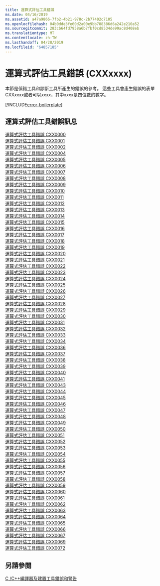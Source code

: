 ```yaml
---
title: 運算式評估工具錯誤
ms.date: 04/16/2019
ms.assetid: a47a9866-7fb2-4b21-978c-2b77402c7105
ms.openlocfilehash: 04b0dde3fe60d2a00e9bb788386d6a242e210a52
ms.sourcegitcommit: 283cb64fd7958a6b7fbf0cd8534de99ac8d408eb
ms.translationtype: MT
ms.contentlocale: zh-TW
ms.lasthandoff: 04/28/2019
ms.locfileid: "64857185"
---
```

# <a name="expression-evaluator-errors-cxxxxxx"></a>運算式評估工具錯誤 (CXXxxxx)

本節是偵錯工具和診斷工具所產生的錯誤的參考。 這些工具會產生錯誤的表單 CXX*xxxx*或者可以*xxxx*，其中*xxxx*是四位數的數字。

[!INCLUDE[error-boilerplate](../../error-messages/includes/error-boilerplate.md)]

## <a name="expression-evaluator-error-messages"></a>運算式評估工具錯誤訊息

[運算式評估工具錯誤 CXX0000](expression-evaluator-error-cxx0000.md) \
[運算式評估工具錯誤 CXX0001](expression-evaluator-error-cxx0001.md) \
[運算式評估工具錯誤 CXX0002](expression-evaluator-error-cxx0002.md) \
[運算式評估工具錯誤 CXX0004](expression-evaluator-error-cxx0004.md) \
[運算式評估工具錯誤 CXX0005](expression-evaluator-error-cxx0005.md) \
[運算式評估工具錯誤 CXX0006](expression-evaluator-error-cxx0006.md) \
[運算式評估工具錯誤 CXX0007](expression-evaluator-error-cxx0007.md) \
[運算式評估工具錯誤 CXX0008](expression-evaluator-error-cxx0008.md) \
[運算式評估工具錯誤 CXX0009](expression-evaluator-error-cxx0009.md) \
[運算式評估工具錯誤 CXX0010](expression-evaluator-error-cxx0010.md) \
[運算式評估工具錯誤 CXX0011](expression-evaluator-error-cxx0011.md) \
[運算式評估工具錯誤 CXX0012](expression-evaluator-error-cxx0012.md) \
[運算式評估工具錯誤 CXX0013](expression-evaluator-error-cxx0013.md) \
[運算式評估工具錯誤 CXX0014](expression-evaluator-error-cxx0014.md) \
[運算式評估工具錯誤 CXX0015](expression-evaluator-error-cxx0015.md) \
[運算式評估工具錯誤 CXX0016](expression-evaluator-error-cxx0016.md) \
[運算式評估工具錯誤 CXX0017](expression-evaluator-error-cxx0017.md) \
[運算式評估工具錯誤 CXX0018](expression-evaluator-error-cxx0018.md) \
[運算式評估工具錯誤 CXX0019](expression-evaluator-error-cxx0019.md) \
[運算式評估工具錯誤 CXX0020](expression-evaluator-error-cxx0020.md) \
[運算式評估工具錯誤 CXX0021](expression-evaluator-error-cxx0021.md) \
[運算式評估工具錯誤 CXX0022](expression-evaluator-error-cxx0022.md) \
[運算式評估工具錯誤 CXX0023](expression-evaluator-error-cxx0023.md) \
[運算式評估工具錯誤 CXX0024](expression-evaluator-error-cxx0024.md) \
[運算式評估工具錯誤 CXX0025](expression-evaluator-error-cxx0025.md) \
[運算式評估工具錯誤 CXX0026](expression-evaluator-error-cxx0026.md) \
[運算式評估工具錯誤 CXX0027](expression-evaluator-error-cxx0027.md) \
[運算式評估工具錯誤 CXX0028](expression-evaluator-error-cxx0028.md) \
[運算式評估工具錯誤 CXX0029](expression-evaluator-error-cxx0029.md) \
[運算式評估工具錯誤 CXX0030](expression-evaluator-error-cxx0030.md) \
[運算式評估工具錯誤 CXX0031](expression-evaluator-error-cxx0031.md) \
[運算式評估工具錯誤 CXX0032](expression-evaluator-error-cxx0032.md) \
[運算式評估工具錯誤 CXX0033](expression-evaluator-error-cxx0033.md) \
[運算式評估工具錯誤 CXX0034](expression-evaluator-error-cxx0034.md) \
[運算式評估工具錯誤 CXX0036](expression-evaluator-error-cxx0036.md) \
[運算式評估工具錯誤 CXX0037](expression-evaluator-error-cxx0037.md) \
[運算式評估工具錯誤 CXX0038](expression-evaluator-error-cxx0038.md) \
[運算式評估工具錯誤 CXX0039](expression-evaluator-error-cxx0039.md) \
[運算式評估工具錯誤 CXX0040](expression-evaluator-error-cxx0040.md) \
[運算式評估工具錯誤 CXX0041](expression-evaluator-error-cxx0041.md) \
[運算式評估工具錯誤 CXX0043](expression-evaluator-error-cxx0043.md) \
[運算式評估工具錯誤 CXX0044](expression-evaluator-error-cxx0044.md) \
[運算式評估工具錯誤 CXX0045](expression-evaluator-error-cxx0045.md) \
[運算式評估工具錯誤 CXX0046](expression-evaluator-error-cxx0046.md) \
[運算式評估工具錯誤 CXX0047](expression-evaluator-error-cxx0047.md) \
[運算式評估工具錯誤 CXX0048](expression-evaluator-error-cxx0048.md) \
[運算式評估工具錯誤 CXX0049](expression-evaluator-error-cxx0049.md) \
[運算式評估工具錯誤 CXX0050](expression-evaluator-error-cxx0050.md) \
[運算式評估工具錯誤 CXX0051](expression-evaluator-error-cxx0051.md) \
[運算式評估工具錯誤 CXX0052](expression-evaluator-error-cxx0052.md) \
[運算式評估工具錯誤 CXX0053](expression-evaluator-error-cxx0053.md) \
[運算式評估工具錯誤 CXX0054](expression-evaluator-error-cxx0054.md) \
[運算式評估工具錯誤 CXX0055](expression-evaluator-error-cxx0055.md) \
[運算式評估工具錯誤 CXX0056](expression-evaluator-error-cxx0056.md) \
[運算式評估工具錯誤 CXX0057](expression-evaluator-error-cxx0057.md) \
[運算式評估工具錯誤 CXX0058](expression-evaluator-error-cxx0058.md) \
[運算式評估工具錯誤 CXX0059](expression-evaluator-error-cxx0059.md) \
[運算式評估工具錯誤 CXX0060](expression-evaluator-error-cxx0060.md) \
[運算式評估工具錯誤 CXX0061](expression-evaluator-error-cxx0061.md) \
[運算式評估工具錯誤 CXX0062](expression-evaluator-error-cxx0062.md) \
[運算式評估工具錯誤 CXX0063](expression-evaluator-error-cxx0063.md) \
[運算式評估工具錯誤 CXX0064](expression-evaluator-error-cxx0064.md) \
[運算式評估工具錯誤 CXX0065](expression-evaluator-error-cxx0065.md) \
[運算式評估工具錯誤 CXX0066](expression-evaluator-error-cxx0066.md) \
[運算式評估工具錯誤 CXX0067](expression-evaluator-error-cxx0067.md) \
[運算式評估工具錯誤 CXX0069](expression-evaluator-error-cxx0069.md) \
[運算式評估工具錯誤 CXX0072](expression-evaluator-error-cxx0072.md)

## <a name="see-also"></a>另請參閱

[C /C++編譯器及建置工具錯誤和警告](../compiler-errors-1/c-cpp-build-errors.md)
